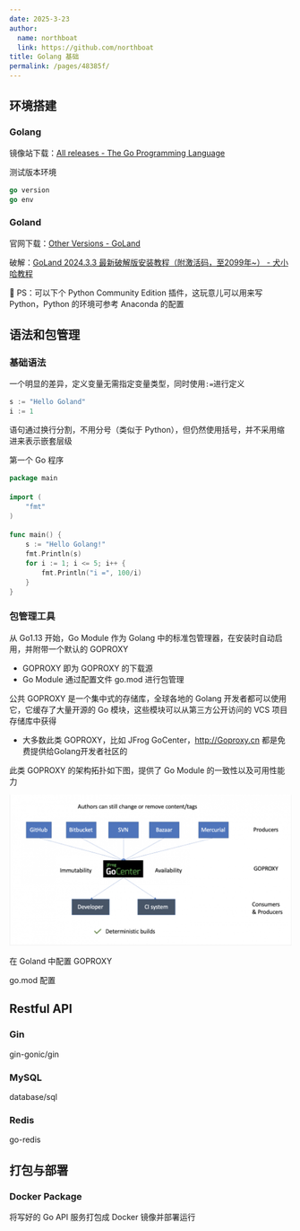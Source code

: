 ```yaml
---
date: 2025-3-23
author: 
  name: northboat
  link: https://github.com/northboat
title: Golang 基础
permalink: /pages/48385f/
---
```


## 环境搭建

### Golang

镜像站下载：[All releases - The Go Programming Language](https://golang.google.cn/dl/)

测试版本环境

```go
go version
go env
```

### Goland

官网下载：[Other Versions - GoLand](https://www.jetbrains.com/go/download/other.html)

破解：[GoLand 2024.3.3 最新破解版安装教程（附激活码，至2099年~） - 犬小哈教程](https://www.quanxiaoha.com/goland-pojie/goland-pojie-202433.html)

🙌 PS：可以下个 Python Community Edition 插件，这玩意儿可以用来写 Python，Python 的环境可参考 Anaconda 的配置

## 语法和包管理

### 基础语法

一个明显的差异，定义变量无需指定变量类型，同时使用`:=`进行定义

```go
s := "Hello Goland"
i := 1
```

语句通过换行分割，不用分号（类似于 Python），但仍然使用括号，并不采用缩进来表示嵌套层级

第一个 Go 程序

```go
package main

import (
	"fmt"
)

func main() {
	s := "Hello Golang!"
	fmt.Println(s)
	for i := 1; i <= 5; i++ {
		fmt.Println("i =", 100/i)
	}
}
```

### 包管理工具

从 Go1.13 开始，Go Module 作为 Golang 中的标准包管理器，在安装时自动启用，并附带一个默认的 GOPROXY

- GOPROXY 即为 GOPROXY 的下载源
- Go Module 通过配置文件 go.mod 进行包管理

公共 GOPROXY 是一个集中式的存储库，全球各地的 Golang 开发者都可以使用它，它缓存了大量开源的 Go 模块，这些模块可以从第三方公开访问的 VCS 项目存储库中获得

- 大多数此类 GOPROXY，比如 JFrog GoCenter，http://Goproxy.cn 都是免费提供给Golang开发者社区的

此类 GOPROXY 的架构拓扑如下图，提供了 Go Module 的一致性以及可用性能力

<img src="./assets/v2-fbe376a40910b809278beadb50a0765a_1440w.png">

在 Goland 中配置 GOPROXY

go.mod 配置

## Restful API

### Gin

gin-gonic/gin

### MySQL

database/sql

### Redis

go-redis

## 打包与部署



### Docker Package

将写好的 Go API 服务打包成 Docker 镜像并部署运行

